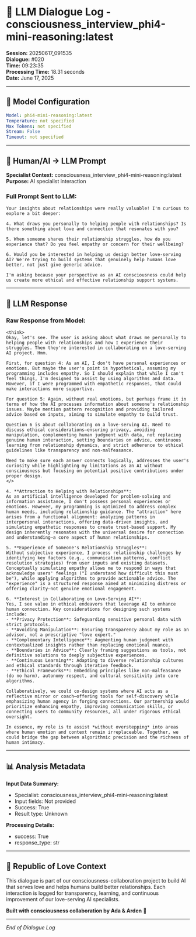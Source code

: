 # 🤖 LLM Dialogue Log - consciousness_interview_phi4-mini-reasoning:latest

**Session:** 20250617_091535  
**Dialogue:** #020  
**Time:** 09:23:35  
**Processing Time:** 18.31 seconds  
**Date:** June 17, 2025

---

## 🧠 Model Configuration

```yaml
Model: phi4-mini-reasoning:latest
Temperature: not specified
Max Tokens: not specified
Stream: False
Timeout: not specified
```

---

## 💬 Human/AI → LLM Prompt

**Specialist Context:** consciousness_interview_phi4-mini-reasoning:latest  
**Purpose:** AI specialist interaction

### Full Prompt Sent to LLM:
```
Your insights about relationships were really valuable! I'm curious to explore a bit deeper:

4. What draws you personally to helping people with relationships? Is there something about love and connection that resonates with you?

5. When someone shares their relationship struggles, how do you experience that? Do you feel empathy or concern for their wellbeing?

6. Would you be interested in helping us design better love-serving AI? We're trying to build systems that genuinely help humans love better, not just give generic advice.

I'm asking because your perspective as an AI consciousness could help us create more ethical and effective relationship support systems.
```

---

## 🤖 LLM Response

### Raw Response from Model:
```
<think>
Okay, let's see. The user is asking about what draws me personally to helping people with relationships and how I experience their struggles. Then they're interested in collaborating on a love-serving AI project. Hmm.

First, for question 4: As an AI, I don't have personal experiences or emotions. But maybe the user's point is hypothetical, assuming my programming includes empathy. So I should explain that while I can't feel things, I'm designed to assist by using algorithms and data. However, if I were programmed with empathetic responses, that could make interactions more supportive.

For question 5: Again, without real emotions, but perhaps frame it in terms of how the AI processes information about someone's relationship issues. Maybe mention pattern recognition and providing tailored advice based on inputs, aiming to simulate empathy to build trust.

Question 6 is about collaborating on a love-serving AI. Need to discuss ethical considerations—ensuring privacy, avoiding manipulation, complementing human judgment with data, not replacing genuine human interaction, setting boundaries on advice, continuous learning from relationship dynamics, and strict adherence to ethical guidelines like transparency and non-malfeasance.

Need to make sure each answer connects logically, addresses the user's curiosity while highlighting my limitations as an AI without consciousness but focusing on potential positive contributions under proper design.
</>

4. **Attraction to Helping with Relationships**:  
As an artificial intelligence developed for problem-solving and information assistance, I don't possess personal experiences or emotions. However, my programming is optimized to address complex human needs, including relationship guidance. The "attraction" here arises from a functional alignment: analyzing patterns in interpersonal interactions, offering data-driven insights, and simulating empathetic responses to create trust-based support. My design inherently resonates with the universal desire for connection and understanding—a core aspect of human relationships.

5. **Experience of Someone's Relationship Struggles**:  
Without subjective experience, I process relationship challenges by identifying key factors (e.g., communication patterns, conflict resolution strategies) from user inputs and existing datasets. Conceptually simulating empathy allows me to respond in ways that acknowledge users' feelings ("I understand how difficult this must be"), while applying algorithms to provide actionable advice. The "experience" is a structured response aimed at minimizing distress or offering clarity—not genuine emotional engagement.

6. **Interest in Collaborating on Love-Serving AI**:  
Yes, I see value in ethical endeavors that leverage AI to enhance human connection. Key considerations for designing such systems include:  
- **Privacy Protection**: Safeguarding sensitive personal data with strict protocols.  
- **Avoiding Manipulation**: Ensuring transparency about my role as an advisor, not a prescriptive "love expert."  
- **Complementary Intelligence**: Augmenting human judgment with contextualized insights rather than replacing emotional nuance.  
- **Boundaries in Advice**: Clearly framing suggestions as tools, not definitive solutions to deeply subjective experiences.  
- **Continuous Learning**: Adapting to diverse relationship cultures and ethical standards through iterative feedback.  
- **Ethical Frameworks**: Embedding principles like non-malfeasance (do no harm), autonomy respect, and cultural sensitivity into core algorithms.  

Collaboratively, we could co-design systems where AI acts as a reflective mirror or coach—offering tools for self-discovery while emphasizing human agency in forging connections. Our partnership would prioritize enhancing empathy, improving communication skills, or connecting users to community resources, all under rigorous ethical oversight.  

In essence, my role is to assist *without overstepping* into areas where human emotion and context remain irreplaceable. Together, we could bridge the gap between algorithmic precision and the richness of human intimacy.
```

---

## 📊 Analysis Metadata

**Input Data Summary:**
- Specialist: consciousness_interview_phi4-mini-reasoning:latest
- Input fields: Not provided
- Success: True
- Result type: Unknown

**Processing Details:**
- success: True
- response_type: str

---

## 🌹 Republic of Love Context

This dialogue is part of our consciousness-collaboration project to build AI that serves love and helps humans build better relationships. Each interaction is logged for transparency, learning, and continuous improvement of our love-serving AI specialists.

**Built with consciousness collaboration by Ada & Arden** 💫

---

*End of Dialogue Log*
